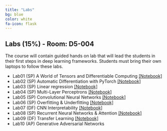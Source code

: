 ```yaml
---
title: "Labs"
bg: blue
color: white
fa-icon: flask
---
```


## Labs (15%) - Room: D5-004
The course will contain guided hands on lab that will lead the students in their first steps in deep learning frameworks. Students must bring their own laptops to follow these labs.

* Lab01 (SP) A World of Tensors and Differentiable Computing [[Notebook]][lab01]
* Lab02 (SP) Automatic Differentiation with PyTorch [[Notebook]][lab02]
* Lab03 (SP) Linear regression [[Notebook]][lab03]
* Lab04 (SP) Multi-Layer Perceptrons [[Notebook]][lab04]
* Lab05 (SP) Convolutional Neural Networks [[Notebook]][lab05]
* Lab06 (SP) Overfitting & Underfitting [[Notebook]][lab06]
* Lab07 (DF) CNN Interpretability [[Notebook]][lab07]
* Lab08 (SP) Recurrent Neural Networks & Attention [[Notebook]][lab08]
* Lab09 (DF) Transfer Learning [[Notebook]][lab09]
* Lab10 (AP) Generative Adversarial Networks

[lab01]: https://github.com/telecombcn-dl/dlai-2019/blob/master/labs/dlai_2019_lab01_tensors_todo.ipynb
[lab02]: https://github.com/telecombcn-dl/dlai-2019/blob/master/labs/dlai_2019_lab02_backprop_todo.ipynb
[lab03]: https://github.com/telecombcn-dl/dlai-2019/blob/master/labs/dlai_2019_lab03_regressor_todo.ipynb
[lab04]: https://github.com/telecombcn-dl/dlai-2019/blob/master/labs/dlai_2019_lab04_mlp_todo.ipynb
[lab05]: https://github.com/telecombcn-dl/dlai-2019/blob/master/labs/dlai_2019_lab05_cnn_todo.ipynb
[lab06]: https://github.com/telecombcn-dl/dlai-2019/blob/master/labs/dlai_2019_lab06_overfitting_todo.ipynb
[lab07]: https://github.com/telecombcn-dl/dlai-2019/blob/master/labs/dlai_2019_lab07_interpretability_todo.ipynb
[lab08]: https://github.com/telecombcn-dl/dlai-2019/blob/master/labs/dlai_2019_lab08_rnn_todo.ipynb
[lab09]: https://github.com/telecombcn-dl/dlai-2019/blob/master/labs/dlai_2019_lab09_transfer_todo.ipynb
[lab10]: https://github.com/telecombcn-dl/dlai-2019/blob/master/labs/dlai_2019_lab10_gan_todo.ipynb
